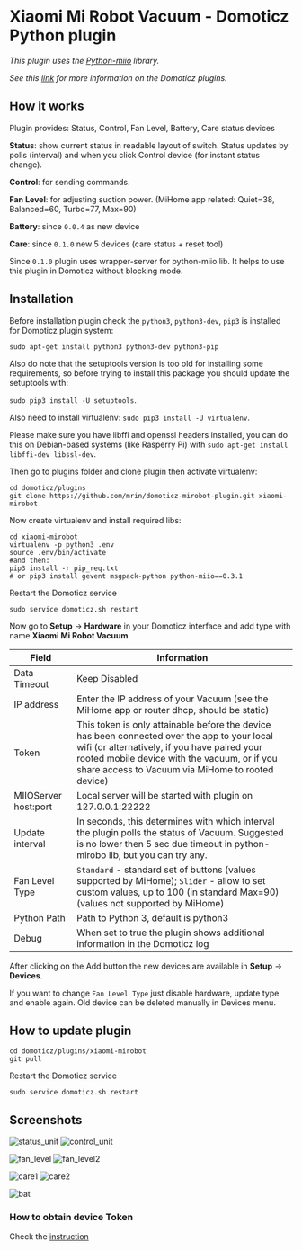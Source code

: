 
# Xiaomi Mi Robot Vacuum - Domoticz Python plugin

*This plugin uses the [Python-miio](https://github.com/rytilahti/python-miio) library.*

*See this [link](https://www.domoticz.com/wiki/Using_Python_plugins) for more information on the Domoticz plugins.*

## How it works

Plugin provides: Status, Control, Fan Level, Battery, Care status devices

**Status**: show current status in readable layout of switch. Status updates by polls 
(interval) and when you click Control device (for instant status change).

**Control**: for sending commands.

**Fan Level**: for adjusting suction power. (MiHome app related: Quiet=38, Balanced=60, Turbo=77, Max=90)

**Battery**: since ```0.0.4``` as new device

**Care**: since ```0.1.0``` new 5 devices (care status + reset tool)

Since ```0.1.0``` plugin uses wrapper-server for python-miio lib. It helps to use this plugin in Domoticz without blocking mode.

## Installation

Before installation plugin check the `python3`, `python3-dev`, `pip3` is installed for Domoticz plugin system:

```sudo apt-get install python3 python3-dev python3-pip```

Also do note that the setuptools version is too old for installing some requirements, so before trying to install this package you should update the setuptools with:

```sudo pip3 install -U setuptools```.

Also need to install virtualenv:
```sudo pip3 install -U virtualenv```.

Please make sure you have libffi and openssl headers installed, you can do this on Debian-based systems (like Rasperry Pi) with 
```sudo apt-get install libffi-dev libssl-dev```.

Then go to plugins folder and clone plugin then activate virtualenv:
```
cd domoticz/plugins
git clone https://github.com/mrin/domoticz-mirobot-plugin.git xiaomi-mirobot

```

Now create virtualenv and install required libs:
```
cd xiaomi-mirobot
virtualenv -p python3 .env
source .env/bin/activate
#and then:
pip3 install -r pip_req.txt 
# or pip3 install gevent msgpack-python python-miio==0.3.1

```

Restart the Domoticz service
```
sudo service domoticz.sh restart
```

Now go to **Setup** -> **Hardware** in your Domoticz interface and add type with name **Xiaomi Mi Robot Vacuum**.

| Field | Information|
| ----- | ---------- |
| Data Timeout | Keep Disabled |
| IP address | Enter the IP address of your Vacuum (see the MiHome app or router dhcp, should be static) |
| Token |  This token is only attainable before the device has been connected over the app to your local wifi (or alternatively, if you have paired your rooted mobile device with the vacuum, or if you share access to Vacuum via MiHome to rooted device) |
| MIIOServer host:port | Local server will be started with plugin on 127.0.0.1:22222 |
| Update interval | In seconds, this determines with which interval the plugin polls the status of Vacuum. Suggested is no lower then 5 sec due timeout in python-mirobo lib, but you can try any.  |
| Fan Level Type | ```Standard``` - standard set of buttons (values supported by MiHome); ```Slider``` - allow to set custom values, up to 100 (in standard Max=90) (values not supported by MiHome) |
| Python Path | Path to Python 3, default is python3 |
| Debug | When set to true the plugin shows additional information in the Domoticz log |

After clicking on the Add button the new devices are available in **Setup** -> **Devices**.

If you want to change ```Fan Level Type``` just disable hardware, update type and enable again. Old device can be deleted manually in Devices menu.

## How to update plugin

```
cd domoticz/plugins/xiaomi-mirobot
git pull
```

Restart the Domoticz service
```
sudo service domoticz.sh restart
```

## Screenshots

![status_unit](https://user-images.githubusercontent.com/93999/29568433-0da95692-8759-11e7-8706-344c02536d6a.png)
![control_unit](https://user-images.githubusercontent.com/93999/29568435-13645e10-8759-11e7-92d8-5fe130912c78.png)

![fan_level](https://user-images.githubusercontent.com/93999/29668575-6906ea22-88e9-11e7-8508-8f0ff48e2f78.png)
![fan_level2](https://user-images.githubusercontent.com/93999/29713051-86cd023c-89a5-11e7-83cc-5953b8cbbfa5.png)

![care1](https://user-images.githubusercontent.com/93999/32418537-08d3c918-c27d-11e7-89e9-10daf79bcdb4.png)
![care2](https://user-images.githubusercontent.com/93999/32418538-08ef7e10-c27d-11e7-9ff8-8dfff1c20377.png)

![bat](https://user-images.githubusercontent.com/93999/29769383-c8202814-8bf2-11e7-86b2-3629bfc63dc0.png)


### How to obtain device Token

Check the [instruction](https://github.com/rytilahti/python-miio#finding-the-token)
